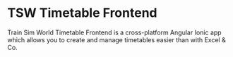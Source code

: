 # TSW Timetable Frontend

Train Sim World Timetable Frontend is a cross-platform Angular Ionic app which allows you to create and manage timetables easier than with Excel & Co.
